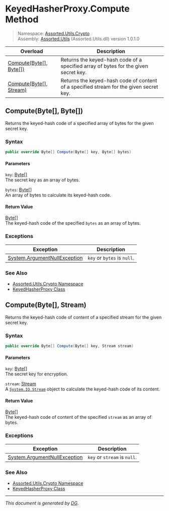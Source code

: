 ﻿# KeyedHasherProxy.Compute Method

> Namespace: [Assorted.Utils.Crypto](index.md#assortedutilscrypto-namespace)\
> Assembly: [Assorted.Utils](index.md) (Assorted.Utils.dll) version 1.0.1.0

Overload | Description
--- | ---
[Compute(Byte[], Byte[])](Assorted.Utils.Crypto.KeyedHasherProxy.Compute.md#computebyte-byte) | Returns the keyed-hash code of a specified array of bytes for the given secret key.
[Compute(Byte[], Stream)](Assorted.Utils.Crypto.KeyedHasherProxy.Compute.md#computebyte-stream) | Returns the keyed-hash code of content of a specified stream for the given secret key.

## Compute(Byte[], Byte[])

Returns the keyed-hash code of a specified array of bytes for the given secret key.

### Syntax

```csharp
public override Byte[] Compute(Byte[] key, Byte[] bytes)
```

#### Parameters

`key`: [Byte[]](https://docs.microsoft.com/en-us/dotnet/api/system.byte)\
The secret key as an array of bytes.

`bytes`: [Byte[]](https://docs.microsoft.com/en-us/dotnet/api/system.byte)\
An array of bytes to calculate its keyed-hash code.

#### Return Value

[Byte[]](https://docs.microsoft.com/en-us/dotnet/api/system.byte)\
The keyed-hash code of the specified `bytes` as an array of bytes.

### Exceptions

Exception | Description
--- | ---
[System.ArgumentNullException](https://docs.microsoft.com/en-us/dotnet/api/system.argumentnullexception) | `key` or `bytes` is `null`.

### See Also

- [Assorted.Utils.Crypto Namespace](index.md#assortedutilscrypto-namespace)
- [KeyedHasherProxy Class](Assorted.Utils.Crypto.KeyedHasherProxy.md)

## Compute(Byte[], Stream)

Returns the keyed-hash code of content of a specified stream for the given secret key.

### Syntax

```csharp
public override Byte[] Compute(Byte[] key, Stream stream)
```

#### Parameters

`key`: [Byte[]](https://docs.microsoft.com/en-us/dotnet/api/system.byte)\
The secret key for encryption.

`stream`: [Stream](https://docs.microsoft.com/en-us/dotnet/api/system.io.stream)\
A [`System.IO.Stream`](https://docs.microsoft.com/en-us/dotnet/api/system.io.stream) object to calculate the keyed-hash code of its content.

#### Return Value

[Byte[]](https://docs.microsoft.com/en-us/dotnet/api/system.byte)\
The keyed-hash code of content of the specified `stream` as an array of bytes.

### Exceptions

Exception | Description
--- | ---
[System.ArgumentNullException](https://docs.microsoft.com/en-us/dotnet/api/system.argumentnullexception) | `key` or `stream` is `null`.

### See Also

- [Assorted.Utils.Crypto Namespace](index.md#assortedutilscrypto-namespace)
- [KeyedHasherProxy Class](Assorted.Utils.Crypto.KeyedHasherProxy.md)

---

_This document is generated by [DG](https://github.com/Khojasteh/dg)._
